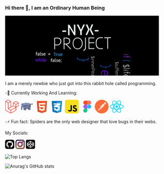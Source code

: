 ### Hi there 👋, I am an Ordinary Human Being
![](https://github.com/iArsene69/iArsene69/blob/main/banner.jpg)

I am a merely newbie who just got into this rabbit hole called programming.

-🔰 Currently Working And Learning: 

<img src='https://github.com/iArsene69/iArsene69/blob/main/laravel-svgrepo-com.svg' alt='laravel' height='45'>  <img src='https://github.com/iArsene69/iArsene69/blob/main/php2-svgrepo-com.svg' alt='php' height='45'> <img src='https://github.com/iArsene69/iArsene69/blob/main/html-5-svgrepo-com.svg' alt='html' height='45'> <img src='https://github.com/iArsene69/iArsene69/blob/main/css-3-svgrepo-com.svg' alt='css' height='45'>  <img src='https://github.com/iArsene69/iArsene69/blob/main/javascript-svgrepo-com.svg' alt='javascript' height='45'>  <img src='https://github.com/iArsene69/iArsene69/blob/main/figma-svgrepo-com.svg' alt='figma' height='45'>  <img src='https://github.com/iArsene69/iArsene69/blob/main/postman-icon-svgrepo-com.svg' alt='postman' height='45'> <img src='https://github.com/iArsene69/iArsene69/blob/main/react-svgrepo-com.svg' alt='react' height='45'>


-⚡ Fun fact: Spiders are the only web designer that love bugs in their webs. 

My Socials:

[<img src='https://github.com/iArsene69/iArsene69/blob/main/github-svgrepo-com.svg' alt='github' height='30'>](https://github.com/iArsene69)  [<img src='https://github.com/iArsene69/iArsene69/blob/main/instagram-svgrepo-com.svg' alt='instagram' height='30'>](https://www.instagram.com/nite.nyx/)  [<img src='https://github.com/iArsene69/iArsene69/blob/main/codepen-svgrepo-com.svg' alt='codepen' height='30'>](https://codepen.io/iArsene69)  

![Top Langs](https://github-readme-stats.vercel.app/api/top-langs/?username=iArsene69&layout=compact&theme=tokyonight)      

![Anurag's GitHub stats](https://github-readme-stats.vercel.app/api?username=iArsene69&show_icons=true&theme=tokyonight)





